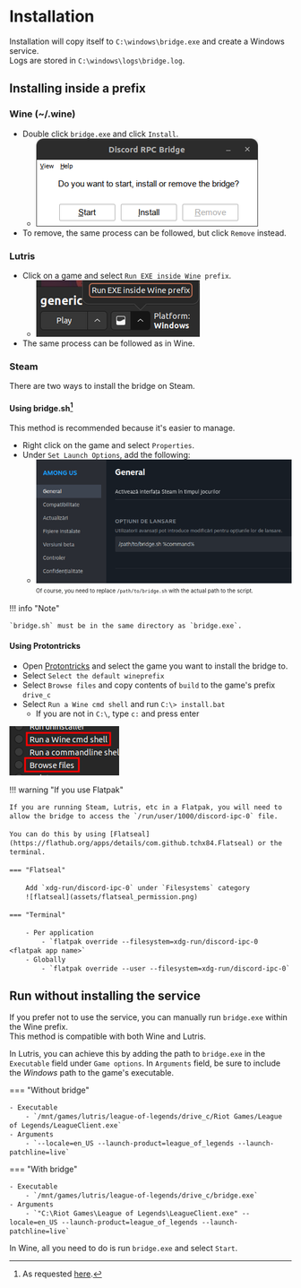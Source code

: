 # Installation

Installation will copy itself to `C:\windows\bridge.exe` and create a Windows service.  
Logs are stored in `C:\windows\logs\bridge.log`.

## Installing inside a prefix

### Wine (~/.wine)

- Double click `bridge.exe` and click `Install`.
    - ![gui](assets/gui.png "rpc-bridge GUI")
- To remove, the same process can be followed, but click `Remove` instead.

### Lutris

- Click on a game and select `Run EXE inside Wine prefix`.
    - ![lutris](assets/lutris.png "Lutris")
- The same process can be followed as in Wine.

### Steam

There are two ways to install the bridge on Steam.

#### Using bridge.sh[^1]

This method is recommended because it's easier to manage.

- Right click on the game and select `Properties`.
- Under `Set Launch Options`, add the following:
    - ![bridge.sh](assets/steam_script.png "Set Launch Options to the path of the bridge.sh")  
<sup><sub>Of course, you need to replace `/path/to/bridge.sh` with the actual path to the script.</sub></sup>

!!! info "Note"

    `bridge.sh` must be in the same directory as `bridge.exe`.

#### Using Protontricks

- Open [Protontricks](https://github.com/Matoking/protontricks) and select the game you want to install the bridge to.
- Select `Select the default wineprefix`
- Select `Browse files` and copy contents of `build` to the game's prefix `drive_c`
- Select `Run a Wine cmd shell` and run `C:\> install.bat`
    - If you are not in `C:\`, type `c:` and press enter

![protontricks](assets/steam_protontricks.png "If use have the option for 'Run an arbitrary executable (.exe/.msi/.msu), use it instead!")

!!! warning "If you use Flatpak"

    If you are running Steam, Lutris, etc in a Flatpak, you will need to allow the bridge to access the `/run/user/1000/discord-ipc-0` file.

    You can do this by using [Flatseal](https://flathub.org/apps/details/com.github.tchx84.Flatseal) or the terminal.

    === "Flatseal"
    
        Add `xdg-run/discord-ipc-0` under `Filesystems` category  
        ![flatseal](assets/flatseal_permission.png)

    === "Terminal"

        - Per application
            - `flatpak override --filesystem=xdg-run/discord-ipc-0 <flatpak app name>`
        - Globally
            - `flatpak override --user --filesystem=xdg-run/discord-ipc-0`

## Run without installing the service

If you prefer not to use the service, you can manually run `bridge.exe` within the Wine prefix.  
This method is compatible with both Wine and Lutris.

In Lutris, you can achieve this by adding the path to `bridge.exe` in the `Executable` field under `Game options`. In `Arguments` field, be sure to include the _Windows_ path to the game's executable.

=== "Without bridge"

    - Executable
        - `/mnt/games/lutris/league-of-legends/drive_c/Riot Games/League of Legends/LeagueClient.exe`
    - Arguments
        - `--locale=en_US --launch-product=league_of_legends --launch-patchline=live`

=== "With bridge"

    - Executable
        - `/mnt/games/lutris/league-of-legends/drive_c/bridge.exe`
    - Arguments
        - `"C:\Riot Games\League of Legends\LeagueClient.exe" --locale=en_US --launch-product=league_of_legends --launch-patchline=live`

In Wine, all you need to do is run `bridge.exe` and select `Start`.

[^1]: As requested [here](https://github.com/EnderIce2/rpc-bridge/issues/2).
